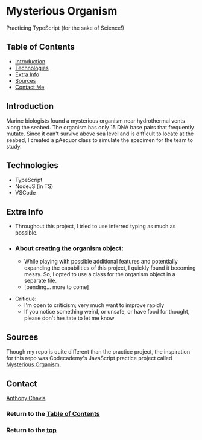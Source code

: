 # Mysterious Organism

Practicing TypeScript (for the sake of Science!)

## Table of Contents

-   [Introduction](#introduction)
-   [Technologies](#technologies)
-   [Extra Info](#extra-info)
-   [Sources](#sources)
-   [Contact Me](#contact)
    <!-- - [Launch](#launch) -->
    <!-- - [Design System](#design-system) -->
    <!-- - [Flowchart](#flowchart) -->
    <!-- - [Architectrure](#architecture) -->

## Introduction

Marine biologists found a mysterious organism near hydrothermal vents along the seabed. The organism has only 15 DNA base pairs that frequently mutate. Since it can't survive above sea level and is difficult to locate at the seabed, I created a pAequor class to simulate the specimen for the team to study.

## Technologies

-   TypeScript
-   NodeJS (in TS)
-   VSCode

<!-- ## Launch

[Live site][live-site] -->

<!-- ## Design System

Cheat Sheet's [design system][design-system] -->

<!-- ## Flowchart

 ![Flowchart][flowchart] -->

<!-- ## Architecture

 ![Architecture][architecture] -->

## Extra Info

-   Throughout this project, I tried to use inferred typing as much as possible.

-   ### About [creating the organism object][main-program-file]:
    -   While playing with possible additional features and potentially expanding the capabilities of this project, I quickly found it becoming messy. So, I opted to use a class for the organism object in a separate file.
    -   [pending... more to come]
          <!-- -   it was discovered that pAeuquor w/ G & C being 60% or more of the DNA composition would not survive long enough to experiement...too short lifespan .. willLikelySurvive() -->
          <!-- -   Challenged myself to -->
          <!-- -   It is simplified to a function that will -->
          <!-- -   _could've _ -->

<!--
A lot is different from Codecademy's practice project.

- About the README:
  -

  -  -->

-   Critique:
    -   I'm open to criticism; very much want to improve rapidly
    -   If you notice something weird, or unsafe, or have food for thought, please don't hesitate to let me know

## Sources

Though my repo is quite different than the practice project, the inspiration for this repo was Codecademy's JavaScript practice project called [Mysterious Organism][lesson-site].

## Contact

[Anthony Chavis][email]

### Return to the [Table of Contents](#table-of-contents)

### Return to the [top](#)

<!-- [live-site]: -->
<!-- [design-system]:  -->
<!-- [flowchart]:  -->
<!-- [architecture]:  -->
<!-- [example-site]:  -->

<!-- https://github.com/anthonychavis/mysteriousorganism/blob/main/mysterious-organism.ts -->

[main-program-file]: https://github.com/anthonychavis/mysteriousorganism/blob/main/class-organism.ts
[lesson-site]: https://www.codecademy.com/projects/practice/mysterious-organism
[email]: gitanthony@yahoo.com
